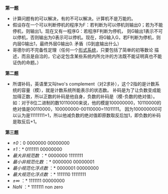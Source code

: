 **第一题**

- 计算问题有的可以解决，有的不可以解决。计算机不是万能的。
- 假设存在一个可以判断停机的程序为F：若判断为可以停机则输出0；若为不能停机，则输出1。现在又有一程序G：若程序F判断为停机，
  则G输出1表示不可以停机，否则输出为0表示可以停机。现在，将G输入G，若F判断为停机，则内层G输出1，最终外层G输出0.     矛盾（G到底输出什么）
- 哥德尔的不完备性定理（任何一个[形式系统](https://baike.baidu.com/item/%E5%BD%A2%E5%BC%8F%E7%B3%BB%E7%BB%9F/1534121)，只要包括了简单的初等数论
  描述，而且是自洽的，它必定包含某些系统内所允许的方法既不能证明真也不能证伪的命题。）

**第二题**

- 所谓补码，英语里又叫two's complement（对2求补），这个2指的是计数系统的容量（模），就是计数系统所能表示的状态数。
  补码是为了让负数变成能加得正数，所以正数的补码是他自身，负数的补码是（模-负数的绝对值）。
  如：对于8位二进制的数10110000来说，他的模是100000000，10110000的绝对值是00110000，100000000-00110000=11011111。
  因为100000000可以认为是11111111+1，所以他减负数的绝对值即原数取反后加1，即负数的补码是取反后+1。

**第三题**

- *±0*：0 0000000 00000000
- *±1*：* 0111111 00000000
- *最大非规范数* ：* 0000000 11111111
- *最小非规范化数* ：* 0000000 00000001
- *最小规范化浮点数* ：* 0000001 00000000
- *最大规范化浮点数* ：* 1111110 11111111
- *±∞* ：* 1111111 00000000
- *NaN* ：* 1111111 non zero
